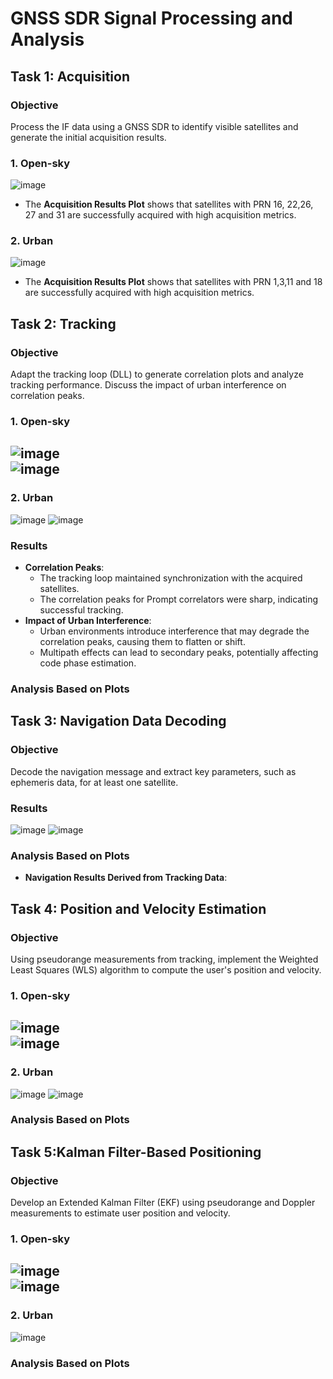 # GNSS SDR Signal Processing and Analysis

## **Task 1: Acquisition**

### **Objective**
Process the IF data using a GNSS SDR to identify visible satellites and generate the initial acquisition results.

### **1. Open-sky**
![image](https://github.com/ZyyFLY/AAE6102-Assignment-1-ZhangYuanyuan/blob/main/images/1-open.png)  
- The **Acquisition Results Plot** shows that satellites with PRN 16, 22,26, 27 and 31 are successfully acquired with high acquisition metrics.

### **2. Urban**
![image](https://github.com/ZyyFLY/AAE6102-Assignment-1-ZhangYuanyuan/blob/main/images/1-urban.png)
- The **Acquisition Results Plot** shows that satellites with PRN 1,3,11 and 18 are successfully acquired with high acquisition metrics.


## **Task 2: Tracking**

### **Objective**
Adapt the tracking loop (DLL) to generate correlation plots and analyze tracking performance. Discuss the impact of urban interference on correlation peaks.

### **1. Open-sky**
![image](https://github.com/ZyyFLY/AAE6102-Assignment-1-ZhangYuanyuan/blob/main/images/2-open1.png)  
![image](https://github.com/ZyyFLY/AAE6102-Assignment-1-ZhangYuanyuan/blob/main/images/open-ACF.png)  
- 

### **2. Urban**
![image](https://github.com/ZyyFLY/AAE6102-Assignment-1-ZhangYuanyuan/blob/main/images/2-urban.png) 
![image](https://github.com/ZyyFLY/AAE6102-Assignment-1-ZhangYuanyuan/blob/main/images/urban-ACF.png)  


### **Results**
- **Correlation Peaks**:
  - The tracking loop maintained synchronization with the acquired satellites.
  - The correlation peaks for Prompt correlators were sharp, indicating successful tracking.
- **Impact of Urban Interference**:
  - Urban environments introduce interference that may degrade the correlation peaks, causing them to flatten or shift.
  - Multipath effects can lead to secondary peaks, potentially affecting code phase estimation.

### **Analysis Based on Plots**

## **Task 3: Navigation Data Decoding**

### **Objective**
Decode the navigation message and extract key parameters, such as ephemeris data, for at least one satellite.

### **Results**
![image](https://github.com/ZyyFLY/AAE6102-Assignment-1-ZhangYuanyuan/blob/main/images/URBAN-PRN3.png) 
![image](https://github.com/ZyyFLY/AAE6102-Assignment-1-ZhangYuanyuan/blob/main/images/3-URBAN.png)  

### **Analysis Based on Plots**
- **Navigation Results Derived from Tracking Data**:


## **Task 4: Position and Velocity Estimation**

### **Objective**
Using pseudorange measurements from tracking, implement the Weighted Least Squares (WLS) algorithm to compute the user's position and velocity.

### **1. Open-sky**
![image](https://github.com/ZyyFLY/AAE6102-Assignment-1-ZhangYuanyuan/blob/main/images/wls-open.png)  
![image](https://github.com/ZyyFLY/AAE6102-Assignment-1-ZhangYuanyuan/blob/main/images/open-v.png)  
- 

### **2. Urban**
![image](https://github.com/ZyyFLY/AAE6102-Assignment-1-ZhangYuanyuan/blob/main/images/wls-urban.png) 
![image](https://github.com/ZyyFLY/AAE6102-Assignment-1-ZhangYuanyuan/blob/main/images/urban-v.png)  

### **Analysis Based on Plots**


## **Task 5:Kalman Filter-Based Positioning**

### **Objective**
Develop an Extended Kalman Filter (EKF) using pseudorange and Doppler measurements to estimate user position and velocity.

### **1. Open-sky**
![image](https://github.com/ZyyFLY/AAE6102-Assignment-1-ZhangYuanyuan/blob/main/images/ekf-open.png)  
![image](https://github.com/ZyyFLY/AAE6102-Assignment-1-ZhangYuanyuan/blob/main/images/open-v-ekf.png)  
- 

### **2. Urban**
![image](https://github.com/ZyyFLY/AAE6102-Assignment-1-ZhangYuanyuan/blob/main/images/ekf-urban.png) 


### **Analysis Based on Plots**
